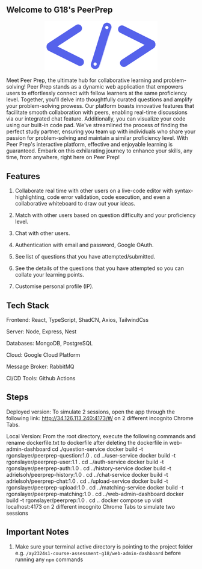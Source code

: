 ## Welcome to G18's PeerPrep

<p align="center">
  <img src="https://github.com/CS3219-AY2324S1/ay2324s1-course-assessment-g18/blob/312a990be27b7cf13a296c08d3d90d4557776620/web-admin-dashboard/src/assets/logo.png" alt="logo" width="300px">
</p>

Meet Peer Prep, the ultimate hub for collaborative learning and problem-solving! Peer Prep stands as a dynamic web application that empowers users to effortlessly connect with fellow learners at the same proficiency level. Together, you'll delve into thoughtfully curated questions and amplify your problem-solving prowess. Our platform boasts innovative features that facilitate smooth collaboration with peers, enabling real-time discussions via our integrated chat feature. Additionally, you can visualize your code using our built-in code pad. We've streamlined the process of finding the perfect study partner, ensuring you team up with individuals who share your passion for problem-solving and maintain a similar proficiency level. With Peer Prep's interactive platform, effective and enjoyable learning is guaranteed. Embark on this exhilarating journey to enhance your skills, any time, from anywhere, right here on Peer Prep!

## Features

1. Collaborate real time with other users on a live-code editor with syntax-highlighting, code error validation, code execution, and even a collaborative whiteboard to draw out your ideas.

2. Match with other users based on question difficulty and your proficiency level.

3. Chat with other users.

4. Authentication with email and password, Google OAuth.

5. See list of questions that you have attempted/submitted.

6. See the details of the questions that you have attempted so you can collate your learning points.

7. Customise personal profile (IP).

## Tech Stack

Frontend: React, TypeScript, ShadCN, Axios, TailwindCss

Server: Node, Express, Nest

Databases: MongoDB, PostgreSQL

Cloud: Google Cloud Platform

Message Broker: RabbitMQ

CI/CD Tools: Github Actions

## Steps

Deployed version:
To simulate 2 sessions, open the app through the following link: http://34.126.113.240:4173/#/ on 2 different incognito Chrome Tabs.

Local Version:
From the root directory, execute the following commands and rename dockerfile.txt to dockerfile after deleting the dockerfile in web-admin-dashboard 
cd ./question-service
docker build -t rgonslayer/peerprep-question:1.0 . 
cd ../user-service
docker build -t rgonslayer/peerprep-user:1.1 .
cd ../auth-service
docker build -t rgonslayer/peerprep-auth:1.0 .
cd ../history-service
docker build -t adrielsoh/peerprep-history:1.0 . 
cd ../chat-service
docker build -t adrielsoh/peerprep-chat:1.0 .
cd ../upload-service
docker build -t rgonslayer/peerprep-upload:1.0 .
cd ../matching-service
docker build -t rgonslayer/peerprep-matching:1.0 .
cd ../web-admin-dashboard
docker build -t rgonslayer/peerprep:1.0 .
cd ..
docker compose up
visit localhost:4173 on 2 different incognito Chrome Tabs to simulate two sessions


## Important Notes

1. Make sure your terminal active directory is pointing to the project folder e.g. `/ay2324s1-course-assessment-g18/web-admin-dashboard` before running any `npm` commands
